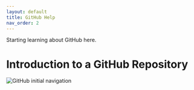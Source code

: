 ```yaml
---
layout: default
title: GitHub Help
nav_order: 2
---
```


Starting learning about GitHub here.

# Introduction to a GitHub Repository

![GitHub initial navigation](/assets/images/github_initial_navigation.PNG)
